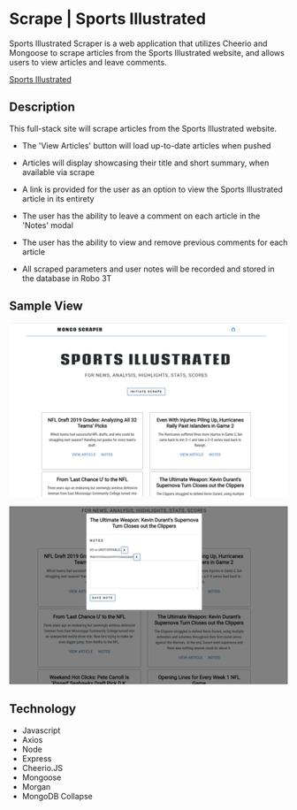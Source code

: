 # Scrape | Sports Illustrated

Sports Illustrated Scraper is a web application that utilizes Cheerio and Mongoose to scrape articles from the Sports Illustrated website, and allows users to view articles and leave comments. 

[Sports Illustrated](https:// "Sports Illustrated")

## Description

This full-stack site will scrape articles from the Sports Illustrated website. 

+ The 'View Articles' button will load up-to-date articles when pushed 

+ Articles will display showcasing their title and short summary, when available via scrape 

+ A link is provided for the user as an option to view the Sports Illustrated article in its entirety

+ The user has the ability to leave a comment on each article in the 'Notes' modal

+ The user has the ability to view and remove previous comments for each article

+ All scraped parameters and user notes will be recorded and stored in the database in Robo 3T

## Sample View

![Sports Illustrated Screenshot](/public/images/screenshot.jpg)


![Sports Illustrated Screenshot](/public/images/notes.jpg)

## Technology

+ Javascript
+ Axios
+ Node
+ Express
+ Cheerio.JS
+ Mongoose
+ Morgan 
+ MongoDB
Collapse





